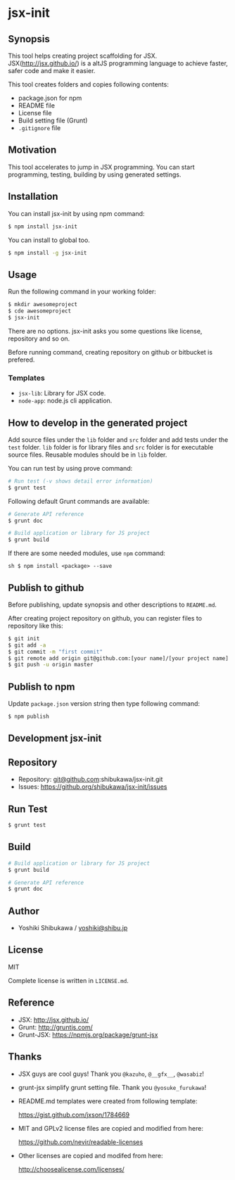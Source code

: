 jsx-init
================

Synopsis
---------------

This tool helps creating project scaffolding for JSX.
JSX(http://jsx.github.io/) is a altJS programming language to achieve faster, safer code and make it easier.

This tool creates folders and copies following contents:

* package.json for npm
* README file
* License file
* Build setting file (Grunt)
* `.gitignore` file

Motivation
---------------

This tool accelerates to jump in JSX programming. You can start programming, testing, building
by using generated settings.

Installation
---------------

You can install jsx-init by using npm command:

```sh
$ npm install jsx-init
```

You can install to global too.

```sh
$ npm install -g jsx-init
```

Usage
---------------

Run the following command in your working folder:

```sh
$ mkdir awesomeproject
$ cde awesomeproject
$ jsx-init
```

There are no options. jsx-init asks you some questions like license, repository and so on.

Before running command, creating repository on github or bitbucket is prefered.

### Templates

* `jsx-lib`: Library for JSX code.
* `node-app`: node.js cli application.

How to develop in the generated project
--------------------------------------------

Add source files under the `lib` folder and `src` folder and add tests under the `test` folder.
`lib` folder is for library files and `src` folder is for executable source files.
Reusable modules should be in `lib` folder.

You can run test by using prove command:

```sh
# Run test (-v shows detail error information)
$ grunt test
```

Following default Grunt commands are available:

```sh
# Generate API reference
$ grunt doc

# Build application or library for JS project
$ grunt build
```

If there are some needed modules, use `npm` command:

``sh
$ npm install <package> --save
``

Publish to github
--------------------

Before publishing, update synopsis and other descriptions to `README.md`.

After creating project repository on github, you can register files to repository like this:

```sh
$ git init
$ git add -a
$ git commit -m "first commit"
$ git remote add origin git@github.com:[your name]/[your project name].git
$ git push -u origin master
```

Publish to npm
------------------

Update `package.json` version string then type following command:

```sh
$ npm publish
```

Development jsx-init
-----------------------

## Repository

* Repository: git@github.com:shibukawa/jsx-init.git
* Issues: https://github.org/shibukawa/jsx-init/issues

## Run Test

```sh
$ grunt test
```

## Build

```sh
# Build application or library for JS project
$ grunt build

# Generate API reference
$ grunt doc

```

Author
---------

* Yoshiki Shibukawa / yoshiki@shibu.jp

License
------------

MIT

Complete license is written in `LICENSE.md`.

Reference
--------------

* JSX: http://jsx.github.io/
* Grunt: http://gruntjs.com/
* Grunt-JSX: https://npmjs.org/package/grunt-jsx

Thanks
------------

*   JSX guys are cool guys! Thank you `@kazuho`, `@__gfx__`, `@wasabiz`!

*   grunt-jsx simplify grunt setting file. Thank you `@yosuke_furukawa`!

*   README.md templates were created from following template:

    https://gist.github.com/jxson/1784669

*   MIT and GPLv2 license files are copied and modified from here:

    https://github.com/nevir/readable-licenses

*   Other licenses are copied and modifed from here:

    http://choosealicense.com/licenses/
